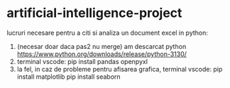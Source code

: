 # artificial-intelligence-project
lucruri necesare pentru a citi si analiza un document excel in python:
1. (necesar doar daca pas2 nu merge) am descarcat python
   https://www.python.org/downloads/release/python-3130/ 
2. terminal vscode: pip install pandas openpyxl 
3. la fel, in caz de probleme pentru afisarea grafica, terminal vscode: 
pip install matplotlib
pip install seaborn
